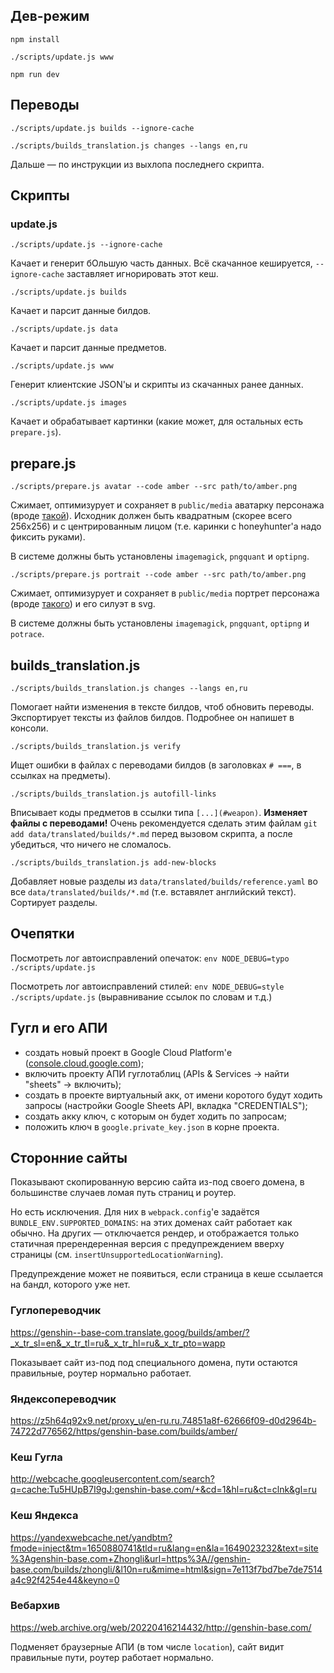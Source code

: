 ## Дев-режим

`npm install`

`./scripts/update.js www`

`npm run dev`


## Переводы

`./scripts/update.js builds --ignore-cache`

`./scripts/builds_translation.js changes --langs en,ru`

Дальше — по инструкции из выхлопа последнего скрипта.


## Скрипты

### update.js

`./scripts/update.js --ignore-cache`

Качает и генерит бОльшую часть данных. Всё скачанное кешируется, `--ignore-cache` заставляет игнорировать этот кеш.

`./scripts/update.js builds`

Качает и парсит данные билдов.

`./scripts/update.js data`

Качает и парсит данные предметов.

`./scripts/update.js www`

Генерит клиентские JSON'ы и скрипты из скачанных ранее данных.

`./scripts/update.js images`

Качает и обрабатывает картинки (какие может, для остальных есть `prepare.js`).


## prepare.js

`./scripts/prepare.js avatar --code amber --src path/to/amber.png`

Сжимает, оптимизурует и сохраняет в `public/media` аватарку персонажа (вроде [такой](https://genshin.honeyhunterworld.com/img/char/amber_face.png)). Исходник должен быть квадратным (скорее всего 256х256) и с центрированным лицом (т.е. каринки с honeyhunter'а надо фиксить руками).

В системе должны быть установлены `imagemagick`, `pngquant` и `optipng`.

`./scripts/prepare.js portrait --code amber --src path/to/amber.png`

Сжимает, оптимизурует и сохраняет в `public/media` портрет персонажа (вроде [такого](https://genshin-impact.fandom.com/wiki/Amber?file=Character+Amber+Portrait.png)) и его силуэт в svg.

В системе должны быть установлены `imagemagick`, `pngquant`, `optipng` и `potrace`.


## builds_translation.js

`./scripts/builds_translation.js changes --langs en,ru`

Помогает найти изменения в тексте билдов, чтоб обновить переводы. Экспортирует тексты из файлов билдов. Подробнее он напишет в консоли.

`./scripts/builds_translation.js verify`

Ищет ошибки в файлах с переводами билдов (в заголовках `# ===`, в ссылках на предметы).

`./scripts/builds_translation.js autofill-links`

Вписывает коды предметов в ссылки типа `[...](#weapon)`. **Изменяет файлы с переводами!** Очень рекомендуется сделать этим файлам `git add data/translated/builds/*.md` перед вызовом скрипта, а после убедиться, что ничего не сломалось.

`./scripts/builds_translation.js add-new-blocks`

Добавляет новые разделы из `data/translated/builds/reference.yaml` во все `data/translated/builds/*.md` (т.е. вставялет английский текст). Сортирует разделы.

## Очепятки

Посмотреть лог автоисправлений опечаток: `env NODE_DEBUG=typo ./scripts/update.js`

Посмотреть лог автоисправлений стилей: `env NODE_DEBUG=style ./scripts/update.js` (выравнивание ссылок по словам и т.д.)

## Гугл и его АПИ

 * создать новый проект в Google Cloud Platform'е ([console.cloud.google.com](https://console.cloud.google.com));
 * включить проекту АПИ гуглотаблиц (APIs & Services → найти "sheets" → включить);
 * создать в проекте виртуальный акк, от имени коротого будут ходить запросы (настройки Google Sheets API, вкладка "CREDENTIALS");
 * создать акку ключ, с которым он будет ходить по запросам;
 * положить ключ в `google.private_key.json` в корне проекта.

## Сторонние сайты

Показывают скопированную версию сайта из-под своего домена, в большинстве случаев ломая путь страниц и роутер.

Но есть исключения. Для них в `webpack.config`'е задаётся `BUNDLE_ENV.SUPPORTED_DOMAINS`: на этих доменах сайт работает как обычно. На других — отключается рендер, и отображается только статичная пререндеренная версия с предупреждением вверху страницы (см. `insertUnsupportedLocationWarning`).

Предупреждение может не появиться, если страница в кеше ссылается на бандл, которого уже нет.

### Гуглопереводчик

https://genshin--base-com.translate.goog/builds/amber/?_x_tr_sl=en&_x_tr_tl=ru&_x_tr_hl=ru&_x_tr_pto=wapp

Показывает сайт из-под под специального домена, пути остаются правильные, роутер нормально работает.

### Яндексопереводчик

https://z5h64q92x9.net/proxy_u/en-ru.ru.74851a8f-62666f09-d0d2964b-74722d776562/https/genshin-base.com/builds/amber/

### Кеш Гугла

http://webcache.googleusercontent.com/search?q=cache:Tu5HUpB7I9gJ:genshin-base.com/+&cd=1&hl=ru&ct=clnk&gl=ru

### Кеш Яндекса

https://yandexwebcache.net/yandbtm?fmode=inject&tm=1650880741&tld=ru&lang=en&la=1649023232&text=site%3Agenshin-base.com+Zhongli&url=https%3A//genshin-base.com/builds/zhongli/&l10n=ru&mime=html&sign=7e113f7bd7be7de7514a4c92f4254e44&keyno=0

### Вебархив

https://web.archive.org/web/20220416214432/http://genshin-base.com/

Подменяет браузерные АПИ (в том числе `location`), сайт видит правильные пути, роутер работает нормально.
